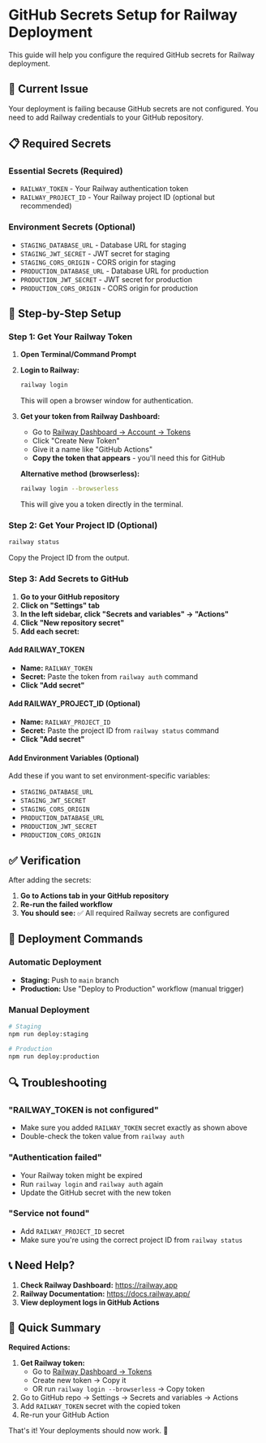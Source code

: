 # GitHub Secrets Setup for Railway Deployment

This guide will help you configure the required GitHub secrets for Railway deployment.

## 🚨 Current Issue

Your deployment is failing because GitHub secrets are not configured. You need to add Railway credentials to your GitHub repository.

## 📋 Required Secrets

### Essential Secrets (Required)

- `RAILWAY_TOKEN` - Your Railway authentication token
- `RAILWAY_PROJECT_ID` - Your Railway project ID (optional but recommended)

### Environment Secrets (Optional)

- `STAGING_DATABASE_URL` - Database URL for staging
- `STAGING_JWT_SECRET` - JWT secret for staging
- `STAGING_CORS_ORIGIN` - CORS origin for staging
- `PRODUCTION_DATABASE_URL` - Database URL for production
- `PRODUCTION_JWT_SECRET` - JWT secret for production
- `PRODUCTION_CORS_ORIGIN` - CORS origin for production

## 🔧 Step-by-Step Setup

### Step 1: Get Your Railway Token

1. **Open Terminal/Command Prompt**
2. **Login to Railway:**

   ```bash
   railway login
   ```

   This will open a browser window for authentication.

3. **Get your token from Railway Dashboard:**
   - Go to [Railway Dashboard → Account → Tokens](https://railway.app/account/tokens)
   - Click "Create New Token"
   - Give it a name like "GitHub Actions"
   - **Copy the token that appears** - you'll need this for GitHub

   **Alternative method (browserless):**

   ```bash
   railway login --browserless
   ```

   This will give you a token directly in the terminal.

### Step 2: Get Your Project ID (Optional)

```bash
railway status
```

Copy the Project ID from the output.

### Step 3: Add Secrets to GitHub

1. **Go to your GitHub repository**
2. **Click on "Settings" tab**
3. **In the left sidebar, click "Secrets and variables" → "Actions"**
4. **Click "New repository secret"**
5. **Add each secret:**

#### Add RAILWAY_TOKEN

- **Name:** `RAILWAY_TOKEN`
- **Secret:** Paste the token from `railway auth` command
- **Click "Add secret"**

#### Add RAILWAY_PROJECT_ID (Optional)

- **Name:** `RAILWAY_PROJECT_ID`
- **Secret:** Paste the project ID from `railway status` command
- **Click "Add secret"**

#### Add Environment Variables (Optional)

Add these if you want to set environment-specific variables:

- `STAGING_DATABASE_URL`
- `STAGING_JWT_SECRET`
- `STAGING_CORS_ORIGIN`
- `PRODUCTION_DATABASE_URL`
- `PRODUCTION_JWT_SECRET`
- `PRODUCTION_CORS_ORIGIN`

## ✅ Verification

After adding the secrets:

1. **Go to Actions tab in your GitHub repository**
2. **Re-run the failed workflow**
3. **You should see:** ✅ All required Railway secrets are configured

## 🚀 Deployment Commands

### Automatic Deployment

- **Staging:** Push to `main` branch
- **Production:** Use "Deploy to Production" workflow (manual trigger)

### Manual Deployment

```bash
# Staging
npm run deploy:staging

# Production
npm run deploy:production
```

## 🔍 Troubleshooting

### "RAILWAY_TOKEN is not configured"

- Make sure you added `RAILWAY_TOKEN` secret exactly as shown above
- Double-check the token value from `railway auth`

### "Authentication failed"

- Your Railway token might be expired
- Run `railway login` and `railway auth` again
- Update the GitHub secret with the new token

### "Service not found"

- Add `RAILWAY_PROJECT_ID` secret
- Make sure you're using the correct project ID from `railway status`

## 📞 Need Help?

1. **Check Railway Dashboard:** https://railway.app
2. **Railway Documentation:** https://docs.railway.app/
3. **View deployment logs in GitHub Actions**

## 🎯 Quick Summary

**Required Actions:**

1. **Get Railway token:**
   - Go to [Railway Dashboard → Tokens](https://railway.app/account/tokens)
   - Create new token → Copy it
   - OR run `railway login --browserless` → Copy token
2. Go to GitHub repo → Settings → Secrets and variables → Actions
3. Add `RAILWAY_TOKEN` secret with the copied token
4. Re-run your GitHub Action

That's it! Your deployments should now work. 🚀
